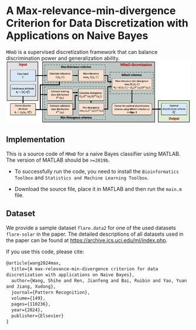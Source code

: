 # A Max-relevance-min-divergence Criterion for Data Discretization with Applications on Naive Bayes
`MRmD` is a supervised discretization framework that can balance discrimination power and generalization ability.
![](https://github.com/shellpower96/MRmD/blob/main/frame.png)

## Implementation
This is a source code of `MRmD` for a naive Bayes classifier using MATLAB. The version of MATLAB should be `>=2019b`.
- To successfully run the code, you need to install the `Bioinformatics Toolbox` and `Statistics and Machine Learning Toolbox`.
* Download the source file, place it in MATLAB and then run the `main.m` file.

## Dataset
We provide a sample dataset `flare.data2` for one of the used datasets `flare-solar` in the paper.
The detailed descriptions of all datasets used in the paper can be found at https://archive.ics.uci.edu/ml/index.php.

If you use this code, please cite:
```
@article{wang2024max,
  title={A max-relevance-min-divergence criterion for data discretization with applications on Naive Bayes},
  author={Wang, Shihe and Ren, Jianfeng and Bai, Ruibin and Yao, Yuan and Jiang, Xudong},
  journal={Pattern Recognition},
  volume={149},
  pages={110236},
  year={2024},
  publisher={Elsevier}
}
```
